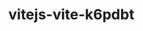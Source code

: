 # vitejs-vite-k6pdbt

<!-- [Edit on StackBlitz ⚡️](https://stackblitz.com/edit/vitejs-vite-k6pdbt) -->